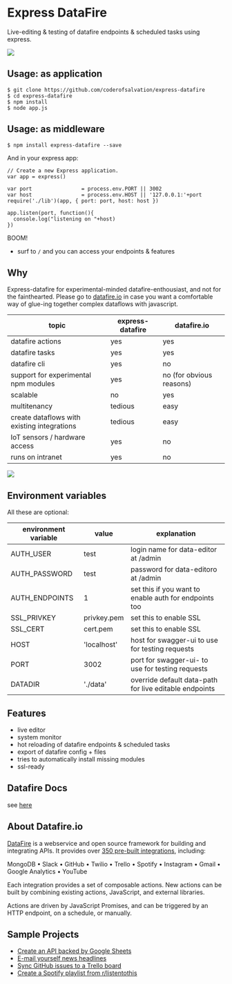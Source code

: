 Express DataFire
================

Live-editing & testing of datafire endpoints & scheduled tasks using express.

![](https://doc-00-2o-docs.googleusercontent.com/docs/securesc/n419gpuoebaj7j8vaakg00o1mvksiipr/8jb62apaai1dru3uajbri3hq2aco810k/1499104800000/03822313962190750421/03822313962190750421/0B6Bbmgd8asH-QjczNERlWUJyQk0?e=download)

## Usage: as application

    $ git clone https://github.com/coderofsalvation/express-datafire 
    $ cd express-datafire
    $ npm install
    $ node app.js

## Usage: as middleware

    $ npm install express-datafire --save

And in your express app:

    // Create a new Express application.
    var app = express()

    var port                = process.env.PORT || 3002
    var host                = process.env.HOST || '127.0.0.1:'+port
    require('./lib')(app, { port: port, host: host })

    app.listen(port, function(){
      console.log("listening on "+host)
    })

BOOM! 

* surf to `/` and you can access your endpoints & features 

## Why

Express-datafire for experimental-minded datafire-enthousiast, and not for the fainthearted.
Please go to [datafire.io](https://datafire.io) in case you want a comfortable way of glue-ing together complex dataflows with javascript.

| topic | express-datafire | datafire.io |
|-|-|-|
| datafire actions                     | yes | yes |
| datafire tasks                       | yes | yes |
| datafire cli                         | yes | no  |
| support for experimental npm modules | yes | no (for obvious reasons) |
| scalable                             | no  | yes |
| multitenancy                         | tedious | easy |
| create dataflows with existing integrations | tedious | easy |
| IoT sensors / hardware access        | yes     | no |
| runs on intranet                     | yes     | no |

![](https://lh5.googleusercontent.com/YuWDkxqDagINfg2ySBFiwEN9Cx47UFQptIMRVoilKNTKUIr2SUr1rk7D9BYV9tlZoZUH7pTC0vNmmXw=w1919-h966-rw)

## Environment variables 

All these are optional:

| environment variable | value | explanation |
|----------------------|-------|-------------|
| AUTH_USER            | test  | login name for data-editor at /admin | 
| AUTH_PASSWORD        | test  | password for data-editoro at /admin  |
| AUTH_ENDPOINTS       | 1     | set this if you want to enable auth for endpoints too |
| SSL_PRIVKEY          | privkey.pem | set this to enable SSL |
| SSL_CERT             | cert.pem    | set this to enable SSL |
| HOST                 | 'localhost' | host for swagger-ui to use for testing requests |
| PORT                 | 3002        | port for swagger-ui- to use for testing requests |
| DATADIR              | './data'    | override default data-path for live editable endpoints| 
 
## Features

* live editor
* system monitor
* hot reloading of datafire endpoints & scheduled tasks 
* export of datafire config + files
* tries to automatically install missing modules 
* ssl-ready

## Datafire Docs 

see [here](https://github.com/DataFire/DataFire)
     
## About Datafire.io

[twitter-image]: https://img.shields.io/twitter/url/http/github.com/DataFire/DataFire.svg?style=social
[twitter-link]: https://twitter.com/intent/tweet?text=DataFire%20-%20open+source+integration+framework:&url=http%3A%2F%2Fgithub.com%2FDataFire%2FDataFire
[gitter-image]: https://badges.gitter.im/DataFire/DataFire.png
[gitter-link]: https://gitter.im/DataFire/Lobby
[npm-image]: https://img.shields.io/npm/v/datafire.svg
[npm-link]: https://npmjs.org/package/datafire
[travis-image]: https://travis-ci.org/DataFire/DataFire.svg?branch=master
[travis-link]: https://travis-ci.org/DataFire/DataFire
[climate-image]: https://codeclimate.com/github/DataFire/DataFire.png
[climate-link]: https://codeclimate.com/github/DataFire/DataFire
[deps-image]: https://img.shields.io/david/DataFire/DataFire.svg
[deps-link]: https://david-dm.org/DataFire/DataFire
[devdeps-image]: https://img.shields.io/david/dev/DataFire/DataFire.svg
[devdeps-link]: https://david-dm.org/DataFire/DataFire#info=devDependencies

[DataFire](https://datafire.io) is a webservice and open source framework for building and integrating APIs. It
provides over [350 pre-built integrations](https://github.com/DataFire/Integrations), including:

MongoDB &bull; Slack &bull; GitHub &bull; Twilio &bull; Trello &bull; Spotify &bull;
Instagram &bull; Gmail &bull; Google Analytics &bull; YouTube

Each integration provides a set of composable actions. New actions can be built by
combining existing actions, JavaScript, and external libraries.

Actions are driven by JavaScript Promises,
and can be triggered by an HTTP endpoint, on a schedule, or manually.

## Sample Projects
* [Create an API backed by Google Sheets](https://github.com/DataFire-flows/sheets-api)
* [E-mail yourself news headlines](https://github.com/DataFire-flows/headlines)
* [Sync GitHub issues to a Trello board](https://github.com/DataFire-flows/github-issues-to-trello)
* [Create a Spotify playlist from r/listentothis](https://github.com/DataFire-flows/listen-to-this)


